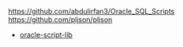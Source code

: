 https://github.com/abdulirfan3/Oracle_SQL_Scripts
https://github.com/pljson/pljson


* [oracle-script-lib](https://github.com/jkstill/oracle-script-lib)